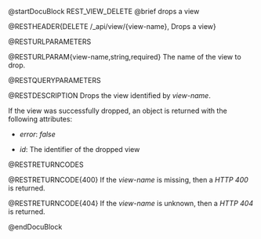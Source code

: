 
@startDocuBlock REST_VIEW_DELETE
@brief drops a view 

@RESTHEADER{DELETE /_api/view/{view-name}, Drops a view}

@RESTURLPARAMETERS

@RESTURLPARAM{view-name,string,required}
The name of the view to drop.

@RESTQUERYPARAMETERS

@RESTDESCRIPTION
Drops the view identified by *view-name*.

If the view was successfully dropped, an object is returned with
the following attributes:

- *error*: *false*

- *id*: The identifier of the dropped view 

@RESTRETURNCODES

@RESTRETURNCODE{400}
If the *view-name* is missing, then a *HTTP 400* is
returned.

@RESTRETURNCODE{404}
If the *view-name* is unknown, then a *HTTP 404* is returned.

@endDocuBlock


